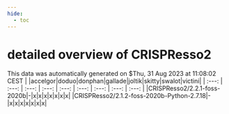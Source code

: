 ```yaml
---
hide:
  - toc
---
```


detailed overview of CRISPResso2
================================


This data was automatically generated on $Thu, 31 Aug 2023 at 11:08:02 CEST
| |accelgor|doduo|donphan|gallade|joltik|skitty|swalot|victini|
| :---: | :---: | :---: | :---: | :---: | :---: | :---: | :---: | :---: |
|CRISPResso2/2.2.1-foss-2020b|-|x|x|x|x|x|x|x|
|CRISPResso2/2.1.2-foss-2020b-Python-2.7.18|-|x|x|x|x|x|x|x|
